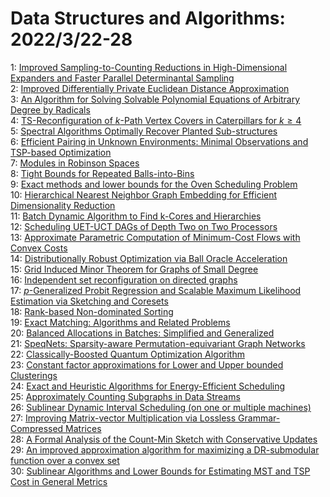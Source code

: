 # Data Structures and Algorithms: 2022/3/22-28  
1: [Improved Sampling-to-Counting Reductions in High-Dimensional Expanders  and Faster Parallel Determinantal Sampling](https://doi.org/10.48550/arXiv.2203.11190)  
2: [Improved Differentially Private Euclidean Distance Approximation](https://doi.org/10.48550/arXiv.2203.11561)  
3: [An Algorithm for Solving Solvable Polynomial Equations of Arbitrary  Degree by Radicals](https://doi.org/10.48550/arXiv.2203.11602)  
4: [TS-Reconfiguration of $k$-Path Vertex Covers in Caterpillars for $k \geq  4$](https://doi.org/10.48550/arXiv.2203.11667)  
5: [Spectral Algorithms Optimally Recover Planted Sub-structures](https://doi.org/10.48550/arXiv.2203.11847)  
6: [Efficient Pairing in Unknown Environments: Minimal Observations and  TSP-based Optimization](https://doi.org/10.48550/arXiv.2203.12214)  
7: [Modules in Robinson Spaces](https://doi.org/10.48550/arXiv.2203.12386)  
8: [Tight Bounds for Repeated Balls-into-Bins](https://doi.org/10.48550/arXiv.2203.12400)  
9: [Exact methods and lower bounds for the Oven Scheduling Problem](https://doi.org/10.48550/arXiv.2203.12517)  
10: [Hierarchical Nearest Neighbor Graph Embedding for Efficient  Dimensionality Reduction](https://doi.org/10.48550/arXiv.2203.12997)  
11: [Batch Dynamic Algorithm to Find k-Cores and Hierarchies](https://doi.org/10.48550/arXiv.2203.13095)  
12: [Scheduling UET-UCT DAGs of Depth Two on Two Processors](https://doi.org/10.48550/arXiv.2203.15726)  
13: [Approximate Parametric Computation of Minimum-Cost Flows with Convex  Costs](https://doi.org/10.48550/arXiv.2203.13146)  
14: [Distributionally Robust Optimization via Ball Oracle Acceleration](https://doi.org/10.48550/arXiv.2203.13225)  
15: [Grid Induced Minor Theorem for Graphs of Small Degree](https://doi.org/10.48550/arXiv.2203.13233)  
16: [Independent set reconfiguration on directed graphs](https://doi.org/10.48550/arXiv.2203.13435)  
17: [$p$-Generalized Probit Regression and Scalable Maximum Likelihood  Estimation via Sketching and Coresets](https://doi.org/10.48550/arXiv.2203.13568)  
18: [Rank-based Non-dominated Sorting](https://doi.org/10.48550/arXiv.2203.13654)  
19: [Exact Matching: Algorithms and Related Problems](https://doi.org/10.48550/arXiv.2203.13899)  
20: [Balanced Allocations in Batches: Simplified and Generalized](https://doi.org/10.48550/arXiv.2203.13902)  
21: [SpeqNets: Sparsity-aware Permutation-equivariant Graph Networks](https://doi.org/10.48550/arXiv.2203.13913)  
22: [Classically-Boosted Quantum Optimization Algorithm](https://doi.org/10.48550/arXiv.2203.13936)  
23: [Constant factor approximations for Lower and Upper bounded Clusterings](https://doi.org/10.48550/arXiv.2203.14058)  
24: [Exact and Heuristic Algorithms for Energy-Efficient Scheduling](https://doi.org/10.48550/arXiv.2203.14070)  
25: [Approximately Counting Subgraphs in Data Streams](https://doi.org/10.48550/arXiv.2203.14225)  
26: [Sublinear Dynamic Interval Scheduling (on one or multiple machines)](https://doi.org/10.48550/arXiv.2203.14310)  
27: [Improving Matrix-vector Multiplication via Lossless Grammar-Compressed  Matrices](https://doi.org/10.48550/arXiv.2203.14540)  
28: [A Formal Analysis of the Count-Min Sketch with Conservative Updates](https://doi.org/10.48550/arXiv.2203.14549)  
29: [An improved approximation algorithm for maximizing a DR-submodular  function over a convex set](https://doi.org/10.48550/arXiv.2203.14740)  
30: [Sublinear Algorithms and Lower Bounds for Estimating MST and TSP Cost in  General Metrics](https://doi.org/10.48550/arXiv.2203.14798)  
